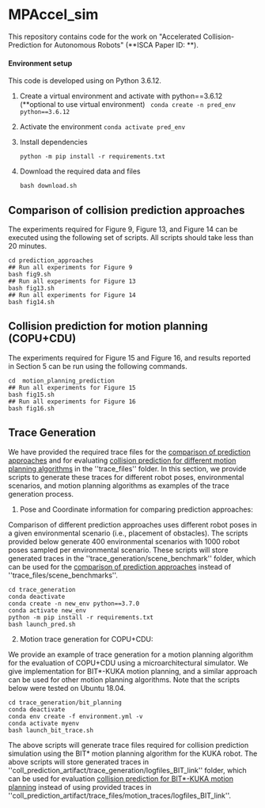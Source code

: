 # MPAccel_sim

This repository contains code for the work on "Accelerated Collision-Prediction for Autonomous Robots" (**ISCA Paper ID: **).


#### Environment setup
This code is developed using on Python 3.6.12. 

1. Create a virtual environment and activate with python==3.6.12 (**optional to use virtual environment) 
	``` conda create -n pred_env python==3.6.12```
	
2. Activate the environment
	```conda activate pred_env```
	
3. Install dependencies
	````
	python -m pip install -r requirements.txt
	````
4. Download the required data and files
    ```
    bash download.sh
    ```

 
## Comparison of collision prediction approaches

The experiments required for Figure 9, Figure 13, and Figure 14 can be executed using the following set of scripts. All scripts should take less than 20 minutes. 
```
cd prediction_approaches
## Run all experiments for Figure 9
bash fig9.sh
## Run all experiments for Figure 13
bash fig13.sh
## Run all experiments for Figure 14
bash fig14.sh
```

## Collision prediction for motion planning (COPU+CDU)

The experiments required for Figure 15 and Figure 16, and results reported in Section 5 can be run using the following commands. 

```
cd  motion_planning_prediction
## Run all experiments for Figure 15
bash fig15.sh 
## Run all experiments for Figure 16
bash fig16.sh 
```

## Trace Generation

We have provided the required trace files for the [comparison of prediction approaches](#markdown-header-comparison-of-collision-prediction-approaches) and for evaluating [collision prediction for different motion planning algorithms](#markdown-header-collision-prediction-for-motion-planning-(copu+cdu)) in the ''trace_files'' folder. In this section, we provide scripts to generate these traces for different robot poses, environmental scenarios, and motion planning algorithms as examples of the trace generation process. 

1. Pose and Coordinate information for comparing prediction approaches:

Comparison of different prediction approaches uses different robot poses in a given environmental scenario (i.e., placement of obstacles). The scripts provided below generate 400 environmental scenarios with 1000 robot poses sampled per environmental scenario. These scripts will store generated traces in  the ''trace_generation/scene_benchmark'' folder, which can be used for the [comparison of prediction approaches](#markdown-header-comparison-of-collision-prediction-approaches) instead of ''trace_files/scene_benchmarks''.  

```
cd trace_generation
conda deactivate
conda create -n new_env python==3.7.0
conda activate new_env
python -m pip install -r requirements.txt
bash launch_pred.sh
```
 
2. Motion trace generation for COPU+CDU:

We provide an example of trace generation for a motion planning algorithm for the evaluation of COPU+CDU using a microarchitectural simulator. We give implementation for BIT*-KUKA motion planning, and a similar approach can be used for other motion planning algorithms. Note that the scripts below were tested on Ubuntu 18.04. 

```
cd trace_generation/bit_planning
conda deactivate
conda env create -f environment.yml -v
conda activate myenv
bash launch_bit_trace.sh
```

The above scripts will generate trace files required for collision prediction simulation using the BIT* motion planning algorithm for the KUKA robot. The above scripts will store generated traces in ''coll_prediction_artifact/trace_generation/logfiles_BIT_link'' folder, which can be used for evaluation [collision prediction for BIT*-KUKA motion planning](#markdown-header-collision-prediction-for-motion-planning-(copu+cdu)) instead of using provided traces in ''coll_prediction_artifact/trace_files/motion_traces/logfiles_BIT_link''. 

